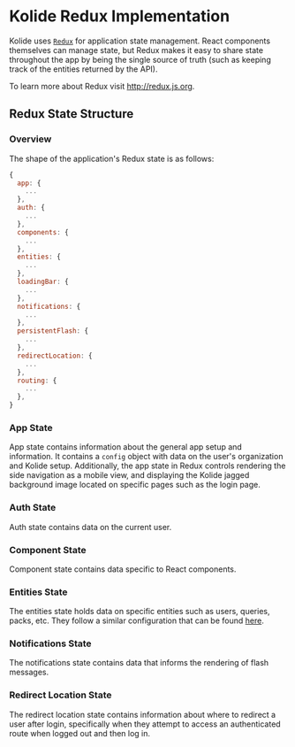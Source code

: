 # Kolide Redux Implementation

Kolide uses [`Redux`](http://redux.js.org) for application state management.
React components themselves can manage state, but Redux makes it easy to share
state throughout the app by being the single source of truth (such as keeping track of the entities returned by the API).

To learn more about Redux visit http://redux.js.org.

## Redux State Structure

### Overview

The shape of the application's Redux state is as follows:

```js
{
  app: {
    ...
  },
  auth: {
    ...
  },
  components: {
    ...
  },
  entities: {
    ...
  },
  loadingBar: {
    ...
  },
  notifications: {
    ...
  },
  persistentFlash: {
    ...
  },
  redirectLocation: {
    ...
  },
  routing: {
    ...
  },
}
```

### App State

App state contains information about the general app setup and information. It
contains a `config` object with data on the user's organization and Kolide
setup. Additionally, the app state in Redux controls rendering the side
navigation as a mobile view, and displaying the Kolide jagged background image
located on specific pages such as the login page.

### Auth State

Auth state contains data on the current user.

### Component State

Component state contains data specific to React components.

### Entities State

The entities state holds data on specific entities such as users, queries,
packs, etc. They follow a similar configuration that can be found [here](./nodes/entities/README.md).

### Notifications State

The notifications state contains data that informs the rendering of flash
messages.

### Redirect Location State

The redirect location state contains information about where to redirect a user
after login, specifically when they attempt to access an authenticated route when logged out
and then log in.

